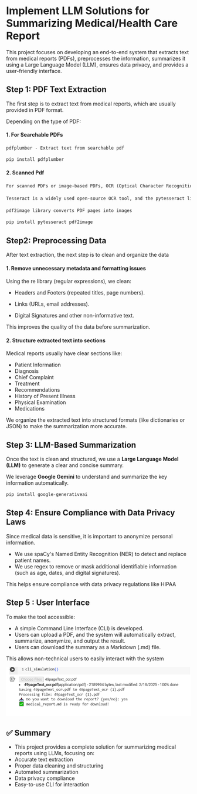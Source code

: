 # **Implement LLM Solutions for Summarizing Medical/Health Care Report**

This project focuses on developing an end-to-end system that extracts text from medical reports (PDFs), preprocesses the information, summarizes it using a Large Language Model (LLM), ensures data privacy, and provides a user-friendly interface.



## **Step 1: PDF Text Extraction**
The first step is to extract text from medical reports, which are usually provided in PDF format.

Depending on the type of PDF:

#### 1. For Searchable PDFs

```markdown
pdfplumber - Extract text from searchable pdf
```
```python
pip install pdfplumber
```


#### 2. Scanned Pdf
```markdown
For scanned PDFs or image-based PDFs, OCR (Optical Character Recognition) is required to recognize text from images

Tesseract is a widely used open-source OCR tool, and the pytesseract library provides an interface for Python

pdf2image library converts PDF pages into images
```

```python
pip install pytesseract pdf2image
```



## **Step2: Preprocessing Data**
After text extraction, the next step is to clean and organize the data

#### 1. Remove unnecessary metadata and formatting issues
Using the re library (regular expressions), we clean:

- Headers and Footers (repeated titles, page numbers).

- Links (URLs, email addresses).

- Digital Signatures and other non-informative text.

This improves the quality of the data before summarization.

#### 2. Structure extracted text into sections
Medical reports usually have clear sections like:

- Patient Information
- Diagnosis
- Chief Complaint
- Treatment
- Recommendations
- History of Present Illness
- Physical Examination
- Medications

We organize the extracted text into structured formats (like dictionaries or JSON) to make the summarization more accurate.


## **Step 3: LLM-Based Summarization**
Once the text is clean and structured, we use a **Large Language Model (LLM)** to generate a clear and concise summary.

We leverage **Google Gemini** to understand and summarize the key information automatically.

```python
pip install google-generativeai
```



## **Step 4: Ensure Compliance with Data Privacy Laws**
Since medical data is sensitive, it is important to anonymize personal information.

- We use spaCy's Named Entity Recognition (NER) to detect and replace patient names.
- We use regex to remove or mask additional identifiable information (such as age, dates, and digital signatures).

This helps ensure compliance with data privacy regulations like HIPAA

## **Step 5 : User Interface**
To make the tool accessible:

- A simple Command Line Interface (CLI) is developed.
- Users can upload a PDF, and the system will automatically extract, summarize, anonymize, and output the result.
- Users can download the summary as a Markdown (.md) file.

This allows non-technical users to easily interact with the system


![Project Interface](images\output.PNG)

## ✅ Summary

- This project provides a complete solution for summarizing medical reports using LLMs, focusing on:
- Accurate text extraction
- Proper data cleaning and structuring
- Automated summarization
- Data privacy compliance
- Easy-to-use CLI for interaction